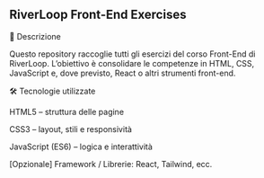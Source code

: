 ## RiverLoop Front-End Exercises
📌 Descrizione

Questo repository raccoglie tutti gli esercizi del corso Front-End di RiverLoop.
L’obiettivo è consolidare le competenze in HTML, CSS, JavaScript e, dove previsto, React o altri strumenti front-end.

🛠 Tecnologie utilizzate

HTML5 – struttura delle pagine

CSS3 – layout, stili e responsività

JavaScript (ES6) – logica e interattività

[Opzionale] Framework / Librerie: React, Tailwind, ecc.
